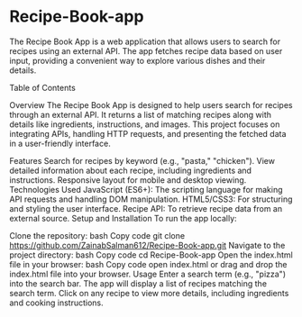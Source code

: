 # Recipe-Book-app
The Recipe Book App is a web application that allows users to search for recipes using an external API. The app fetches recipe data based on user input, providing a convenient way to explore various dishes and their details.

Table of Contents

Overview
The Recipe Book App is designed to help users search for recipes through an external API. It returns a list of matching recipes along with details like ingredients, instructions, and images. This project focuses on integrating APIs, handling HTTP requests, and presenting the fetched data in a user-friendly interface.

Features
Search for recipes by keyword (e.g., "pasta," "chicken").
View detailed information about each recipe, including ingredients and instructions.
Responsive layout for mobile and desktop viewing.
Technologies Used
JavaScript (ES6+): The scripting language for making API requests and handling DOM manipulation.
HTML5/CSS3: For structuring and styling the user interface.
Recipe API: To retrieve recipe data from an external source.
Setup and Installation
To run the app locally:

Clone the repository:
bash
Copy code
git clone https://github.com/ZainabSalman612/Recipe-Book-app.git
Navigate to the project directory:
bash
Copy code
cd Recipe-Book-app
Open the index.html file in your browser:
bash
Copy code
open index.html
or drag and drop the index.html file into your browser.
Usage
Enter a search term (e.g., "pizza") into the search bar.
The app will display a list of recipes matching the search term.
Click on any recipe to view more details, including ingredients and cooking instructions.